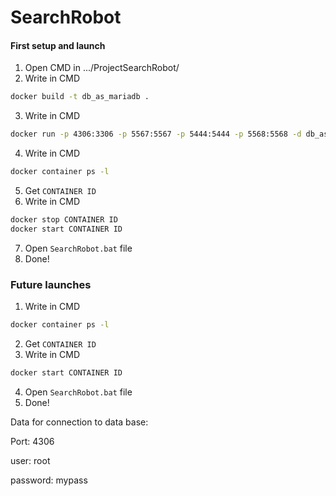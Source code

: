 # SearchRobot
#### First setup and launch

1.  Open CMD in .../ProjectSearchRobot/
2.  Write in CMD
```sh  
docker build -t db_as_mariadb .
```
3.  Write in CMD
```sh
docker run -p 4306:3306 -p 5567:5567 -p 5444:5444 -p 5568:5568 -d db_as_mariadb
```
4.   Write in CMD
```sh
docker container ps -l
```
5.  Get `CONTAINER ID`
6.  Write in CMD
```sh
docker stop CONTAINER ID
docker start CONTAINER ID
```
7.  Open `SearchRobot.bat` file
8.  Done!
 
### Future launches
1.  Write in CMD
```sh
docker container ps -l
```
2.  Get `CONTAINER ID`
3.  Write in CMD
```sh
docker start CONTAINER ID
```
4.  Open `SearchRobot.bat` file
5.  Done!

Data for connection to data base:

Port: 4306

user: root

password: mypass


